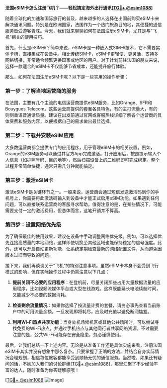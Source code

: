 **法国eSIM卡怎么注册飞机？——轻松搞定海外出行通讯[[TG💪+ @esim1088](https://t.me/s/esim1088)]**

随着全球化的加速和国际旅行的普及，越来越多的人选择在出国前购买eSIM卡来解决通讯问题。特别是在欧洲国家，法国作为一个热门旅游目的地，其便捷的通信服务备受游客青睐。今天，我们就来聊聊如何在法国注册eSIM卡，尤其是与“飞机”相关的使用技巧。

首先，什么是eSIM卡？简单来说，eSIM卡是一种嵌入式SIM卡技术，它不需要实体卡槽，直接集成在设备中。相比传统SIM卡，eSIM卡更轻便、更灵活，支持多网络切换，非常适合频繁更换国家或地区的用户。对于计划前往法国的朋友来说，选择一款适合的eSIM卡不仅能够节省成本，还能提升旅行体验。

那么，如何在法国注册eSIM卡呢？以下是一些实用的操作步骤：

### 第一步：了解当地运营商的服务

在法国，主要有几个主流的电信运营商提供eSIM服务，比如Orange、SFR和Bouygues Telecom。这些运营商提供的套餐各具特色，有的主打流量大，有的则侧重语音通话质量。建议在出发前通过官网或客服热线详细了解各个运营商的具体资费和服务内容，以便根据自己的需求做出最佳选择。

### 第二步：下载并安装eSIM应用

大多数运营商都会提供专门的应用程序，用于管理eSIM卡的相关设置。例如，Orange的eSIM服务可以通过其官方App完成激活。打开应用后，按照提示输入个人信息（如护照号码、目的地等），然后扫描设备上的二维码即可完成绑定。整个过程非常简单快捷，通常只需几分钟就能搞定。

### 第三步：激活eSIM卡

激活eSIM卡是关键环节之一。一般来说，运营商会通过短信发送激活码到你的手机号上，你需要将此激活码输入到设备中才能正式启用eSIM功能。如果遇到任何问题，可以直接联系运营商的客服寻求帮助。值得注意的是，在某些情况下，可能需要支付一定的激活费用，但总体而言，这笔开销并不算高。

### 第四步：设置网络优先级

为了确保最佳的使用效果，建议在设备中手动调整网络优先级。例如，可以选择优先连接高质量的本地网络，这样即使切换至其他区域也能保持稳定的信号强度。此外，还可以开启自动更新功能，让系统定期检查最新的网络配置文件，从而避免因版本过旧而导致的问题。

接下来，我们再谈谈关于“飞机”的特别注意事项。虽然eSIM卡本身不会受到飞行模式的影响，但在实际操作过程中仍需注意以下几点：

1. **提前关闭不必要的应用程序**：在登机前，尽量关闭那些占用大量数据流量的应用程序，比如视频流媒体平台或大型在线游戏。这样既能延长电池续航时间，又能减少不必要的数据消耗。
   
2. **检查剩余流量情况**：如果你选择了按流量计费的套餐，请务必事先查看当前账户中的可用流量余额。一旦发现即将耗尽，应及时充值以避免断网尴尬。

3. **利用Wi-Fi热点共享功能**：当身处机场候机区或其他公共场所时，可以尝试寻找免费的Wi-Fi热点，并通过手机热点与其他同行者共享网络资源。不过需要注意的是，公共Wi-Fi可能存在安全隐患，务必谨慎使用。

最后，让我们总结一下上述内容。无论是从准备工作还是具体实施来看，注册法国eSIM卡其实并没有想象中那么复杂。只要掌握了正确的方法，并结合自身实际情况合理规划，相信每位旅客都能享受到顺畅无忧的通信服务。当然啦，如果还有疑问的话，不妨加入我们的讨论群组[[TG💪+ @esim1088](https://t.me/s/esim1088)]，那里汇聚了不少经验丰富的达人，随时准备为你答疑解惑哦！

[[TG💪+ @esim1088](https://t.me/s/esim1088) ![Image](https://i.postimg.cc/4NQfJmqS/Snipaste-2025-05-13-00-14-12.png)]